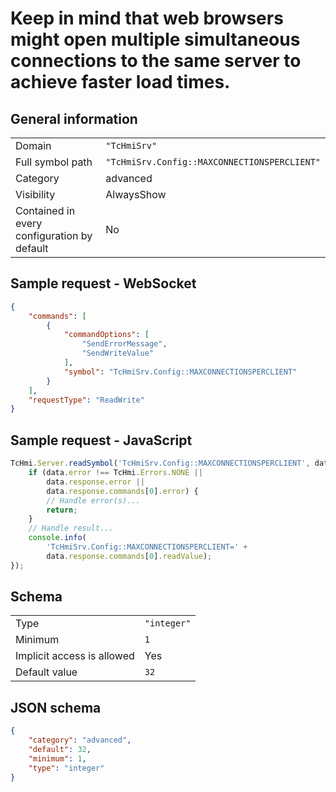 # Keep in mind that web browsers might open multiple simultaneous connections to the same server to achieve faster load times.

## General information

|  |  |
| - | - |
| Domain | `"TcHmiSrv"` |
| Full symbol path | `"TcHmiSrv.Config::MAXCONNECTIONSPERCLIENT"` |
| Category | advanced |
| Visibility | AlwaysShow |
| Contained in every configuration by default | No |

## Sample request - WebSocket

```json
{
    "commands": [
        {
            "commandOptions": [
                "SendErrorMessage",
                "SendWriteValue"
            ],
            "symbol": "TcHmiSrv.Config::MAXCONNECTIONSPERCLIENT"
        }
    ],
    "requestType": "ReadWrite"
}
```

## Sample request - JavaScript

```javascript
TcHmi.Server.readSymbol('TcHmiSrv.Config::MAXCONNECTIONSPERCLIENT', data => {
    if (data.error !== TcHmi.Errors.NONE ||
        data.response.error ||
        data.response.commands[0].error) {
        // Handle error(s)...
        return;
    }
    // Handle result...
    console.info(
        'TcHmiSrv.Config::MAXCONNECTIONSPERCLIENT=' +
        data.response.commands[0].readValue);
});
```

## Schema

|  |  |
| - | - |
| Type | `"integer"` |
| Minimum | `1` |
| Implicit access is allowed | Yes |
| Default value | `32` |

## JSON schema

```json
{
    "category": "advanced",
    "default": 32,
    "minimum": 1,
    "type": "integer"
}
```
